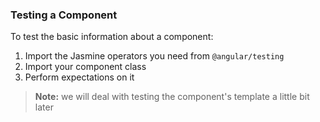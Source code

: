 ### Testing a Component
To test the basic information about a component:
1. Import the Jasmine operators you need from `@angular/testing`
2. Import your component class
3. Perform expectations on it

> **Note:** we will deal with testing the component's template a little bit later